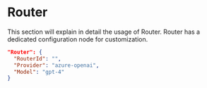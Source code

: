 # Router

This section will explain in detail the usage of Router. Router has a dedicated configuration node for customization.

```json
"Router": {
  "RouterId": "",
  "Provider": "azure-openai",
  "Model": "gpt-4"
}
```